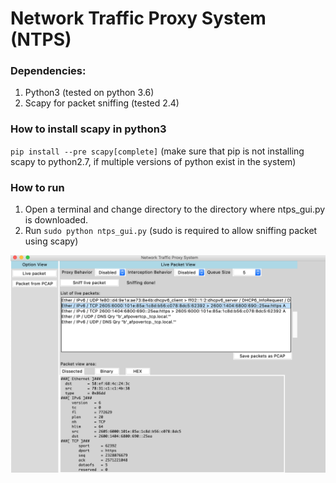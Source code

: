 # Network Traffic Proxy System (NTPS)

### Dependencies:
1. Python3 (tested on python 3.6)
2. Scapy for packet sniffing (tested 2.4)

### How to install scapy in python3
`pip install --pre scapy[complete]` (make sure that pip is not installing scapy to python2.7, if multiple versions of python exist in the system)

### How to run
1. Open a terminal and change directory to the directory where ntps_gui.py is downloaded.
2. Run `sudo python ntps_gui.py` (sudo is required to allow sniffing packet using scapy) 

![image](https://github.com/fmunni/CS4311-NTPS/blob/master/NTPS_image.png)

